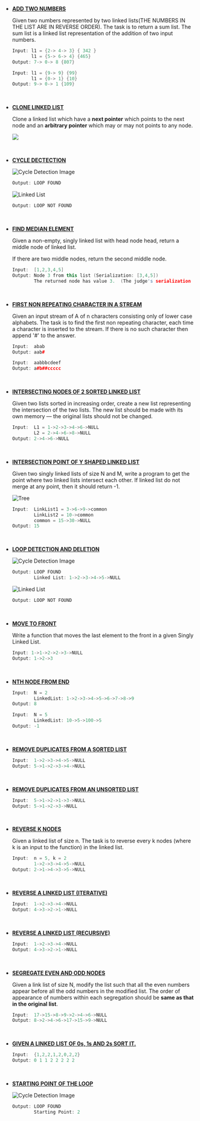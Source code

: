 * __[ADD TWO NUMBERS](https://github.com/ashish25-bit/data-structure-algorithms/blob/master/LinkedList/Add-Two-Numbers.cpp)__
    
    Given two numbers represented by two linked lists(THE NUMBERS IN THE LIST ARE IN REVERSE ORDER).
    The task is to return a sum list. The sum list is a linked list representation of the addition of two input numbers.

    ```CPP
    Input: l1 = {2-> 4-> 3} { 342 }
           l1 = {5-> 6-> 4} {465}
    Output: 7-> 0-> 8 {807}
    
    Input: l1 = {9-> 9} {99}
           l1 = {0-> 1} {10}
    Output: 9-> 0-> 1 {109}
    ```
<BR/>

* __[CLONE LINKED LIST](https://github.com/ashish25-bit/data-structure-algorithms/blob/master/LinkedList/Clone-LL.cpp)__
    
    Clone a linked list which have a __next pointer__ which points to the next node and an __arbitrary pointer__ which may or may not points to any node.

    ![](https://contribute.geeksforgeeks.org/wp-content/uploads/clone.jpg)

<BR/>


* __[CYCLE DECTECTION](https://github.com/ashish25-bit/data-structure-algorithms/blob/master/LinkedList/Cycle-Detection.cpp)__
    
    ![Cycle Detection Image](https://www.geeksforgeeks.org/wp-content/uploads/2009/04/Linked-List-Loop.gif)
    ```CPP
    Output: LOOP FOUND 
    ```

    ![Linked List](https://media.geeksforgeeks.org/wp-content/cdn-uploads/gq/2013/03/Linkedlist.png)
    ```CPP
    Output: LOOP NOT FOUND 
    ```

<BR/>

* __[FIND MEDIAN ELEMENT](https://github.com/ashish25-bit/data-structure-algorithms/blob/master/LinkedList/Find-Median-Element.cpp)__

    Given a non-empty, singly linked list with head node head, return a middle node of linked list.

    If there are two middle nodes, return the second middle node.

    ```CPP
    Input:  [1,2,3,4,5]
    Output: Node 3 from this list (Serialization: [3,4,5])
            The returned node has value 3.  (The judge's serialization of this node is [3,4,5]).
    ```

<BR/>

* __[FIRST NON REPEATING CHARACTER IN A STREAM](https://github.com/ashish25-bit/data-structure-algorithms/blob/master/LinkedList/First-Non-Repeating-Character-In-A-Stream.cpp)__

    Given an input stream of A of n characters consisting only of lower case alphabets. The task is to find the first non repeating character, each time a character is inserted to the stream. If there is no such character then append '#' to the answer.

    ```CPP
    Input:  abab
    Output: aab#
    
    Input:  aabbbcdeef
    Output: a#b##ccccc
    ```

<BR/>

* __[INTERSECTING NODES OF 2 SORTED LINKED LIST](https://github.com/ashish25-bit/data-structure-algorithms/blob/master/LinkedList/Intersection-Nodes-Of-Sorted-LL.cpp)__

    Given two lists sorted in increasing order, create a new list representing the intersection of the two lists. The new list should be made with its own memory — the original lists should not be changed.

    ```CPP
    Input:  L1 = 1->2->3->4->6->NULL
            L2 = 2->4->6->8->NULL
    Output: 2->4->6->NULL
    ```

<BR/>

* __[INTERSECTION POINT OF Y SHAPED LINKED LIST](https://github.com/ashish25-bit/data-structure-algorithms/blob/master/LinkedList/Intersection-Point-Y-Shapped-LL.cpp)__

    Given two singly linked lists of size N and M, write a program to get the point where two linked lists intersect each other.
    If linked list do not merge at any point, then it should return -1.

    ![Tree](https://contribute.geeksforgeeks.org/wp-content/uploads/linked.jpg)


    ```CPP
    Input:  LinkList1 = 3->6->9->common
            LinkList2 = 10->common
            common = 15->30->NULL
    Output: 15
    ```

<BR/>

* __[LOOP DETECTION AND DELETION](https://github.com/ashish25-bit/data-structure-algorithms/blob/master/LinkedList/Loop-Detection-Deletion.cpp)__
    
    ![Cycle Detection Image](https://www.geeksforgeeks.org/wp-content/uploads/2009/04/Linked-List-Loop.gif)
    ```CPP
    Output: LOOP FOUND
            Linked List: 1->2->3->4->5->NULL
    ```

    ![Linked List](https://media.geeksforgeeks.org/wp-content/cdn-uploads/gq/2013/03/Linkedlist.png)
    ```CPP
    Output: LOOP NOT FOUND
    ```

<BR/>

* __[MOVE TO FRONT](https://github.com/ashish25-bit/data-structure-algorithms/blob/master/LinkedList/Move-To-Front.cpp)__
    
    Write a function that moves the last element to the front in a given Singly Linked List.

    ```CPP
    Input: 1->1->2->2->3->NULL 
    Output: 1->2->3
    ```
<BR/>

* __[NTH NODE FROM END](https://github.com/ashish25-bit/data-structure-algorithms/blob/master/LinkedList/Nth-Node-From-End.cpp)__
    
    ```CPP
    Input:  N = 2
            LinkedList: 1->2->3->4->5->6->7->8->9
    Output: 8

    Input:  N = 5
            LinkedList: 10->5->100->5
    Output: -1
    ```
<BR/>

* __[REMOVE DUPLICATES FROM A SORTED LIST](https://github.com/ashish25-bit/data-structure-algorithms/blob/master/LinkedList/Remove-Duplicates-Sorted-Linked-List.cpp)__
    
    ```CPP
    Input:  1->2->3->4->5->NULL 
    Output: 5->1->2->3->4->NULL 
    ```
<BR/>

* __[REMOVE DUPLICATES FROM AN UNSORTED LIST](https://github.com/ashish25-bit/data-structure-algorithms/blob/master/LinkedList/Remove-Duplicates-Unsorted-Linked-List.cpp)__
    
    ```CPP
    Input:  5->1->2->1->3->NULL
    Output: 5->1->2->3->NULL
    ```
<BR/>

* __[REVERSE K NODES](https://github.com/ashish25-bit/data-structure-algorithms/blob/master/LinkedList/Reverse-K-Nodes.cpp)__

    Given a linked list of size n. The task is to reverse every k nodes (where k is an input to the function) in the linked list.
    
    ```CPP
    Input:  n = 5, k = 2
            1->2->3->4->5->NULL 
    Output: 2->1->4->3->5->NULL
    ```
<BR/>

* __[REVERSE A LINKED LIST (ITERATIVE)](https://github.com/ashish25-bit/data-structure-algorithms/blob/master/LinkedList/Reverse-SLL-Iterative.cpp)__
    
    ```CPP
    Input:  1->2->3->4->NULL 
    Output: 4->3->2->1->NULL
    ```
<BR/>

* __[REVERSE A LINKED LIST (RECURSIVE)](https://github.com/ashish25-bit/data-structure-algorithms/blob/master/LinkedList/Reverse-SLL-Recursive.cpp)__
    
    ```CPP
    Input:  1->2->3->4->NULL 
    Output: 4->3->2->1->NULL
    ```
<BR/>

* __[SEGREGATE EVEN AND ODD NODES](https://github.com/ashish25-bit/data-structure-algorithms/blob/master/LinkedList/Segreagate-Even-Odd-Nodes.cpp)__
    
    Given a link list of size N, modify the list such that all the even numbers appear before all the odd numbers in the modified list. The order of appearance of numbers within each segregation should be __same as that in the original list__.

    ```CPP
    Input:  17->15->8->9->2->4->6->NULL
    Output: 8->2->4->6->17->15->9->NULL
    ```
<BR/>

* __[GIVEN A LINKED LIST OF 0s, 1s AND 2s SORT IT.](https://github.com/ashish25-bit/data-structure-algorithms/blob/master/LinkedList/Sort012.cpp)__
    
    ```CPP
    Input:  {1,2,2,1,2,0,2,2}
    Output: 0 1 1 2 2 2 2 2
    ```

<BR/>

* __[STARTING POINT OF THE LOOP](https://github.com/ashish25-bit/data-structure-algorithms/blob/master/LinkedList/Starting-Point-Loop.cpp)__
    
    ![Cycle Detection Image](https://www.geeksforgeeks.org/wp-content/uploads/2009/04/Linked-List-Loop.gif)
    ```CPP
    Output: LOOP FOUND
            Starting Point: 2
    ```

<BR/>
